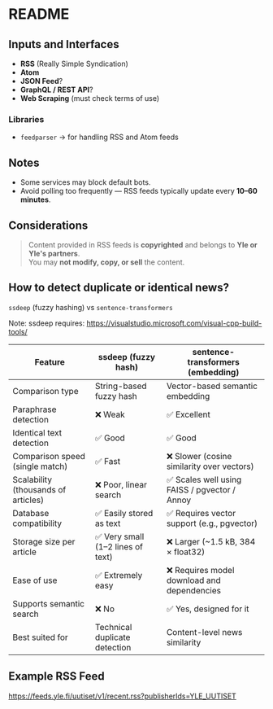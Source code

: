 # README

## Inputs and Interfaces

- **RSS** (Really Simple Syndication)  
- **Atom**
- **JSON Feed**?  
- **GraphQL / REST API**?  
- **Web Scraping** (must check terms of use)

### Libraries

- `feedparser` → for handling RSS and Atom feeds

## Notes

- Some services may block default bots.
- Avoid polling too frequently — RSS feeds typically update every **10–60 minutes**.

## Considerations

> Content provided in RSS feeds is **copyrighted** and belongs to **Yle or Yle's partners**.  
> You may **not modify, copy, or sell** the content.

## How to detect duplicate or identical news?

`ssdeep` (fuzzy hashing) vs `sentence-transformers`

Note: ssdeep requires: https://visualstudio.microsoft.com/visual-cpp-build-tools/

| Feature                              | ssdeep (fuzzy hash)                          | sentence-transformers (embedding)                  |
|-------------------------------------|----------------------------------------------|----------------------------------------------------|
| Comparison type                     | String-based fuzzy hash                      | Vector-based semantic embedding                    |
| Paraphrase detection                | ❌ Weak                                       | ✅ Excellent                                       |
| Identical text detection            | ✅ Good                                       | ✅ Good                                            |
| Comparison speed (single match)     | ✅ Fast                                       | ❌ Slower (cosine similarity over vectors)         |
| Scalability (thousands of articles) | ❌ Poor, linear search                        | ✅ Scales well using FAISS / pgvector / Annoy      |
| Database compatibility              | ✅ Easily stored as text                     | ✅ Requires vector support (e.g., pgvector)         |
| Storage size per article            | ✅ Very small (1–2 lines of text)            | ❌ Larger (~1.5 kB, 384 × float32)                 |
| Ease of use                         | ✅ Extremely easy                            | ❌ Requires model download and dependencies        |
| Supports semantic search            | ❌ No                                        | ✅ Yes, designed for it                            |
| Best suited for                     | Technical duplicate detection                | Content-level news similarity                     |

## Example RSS Feed

https://feeds.yle.fi/uutiset/v1/recent.rss?publisherIds=YLE_UUTISET
